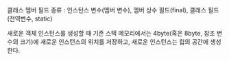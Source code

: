 클래스 멤버 필드 종류 : 인스턴스 변수(멤버 변수), 멤버 상수 필드(final), 클래스 필드(전역변수, static)

새로운 객체 인스턴스를 생성할 때 기존 스택 메모리에서는 4byte(혹은 8byte, 참조 변수의 크기)에 새로운 인스턴스의 위치를 저장하고,
새로운 인스턴스는 힙의 공간에 생성한다.

